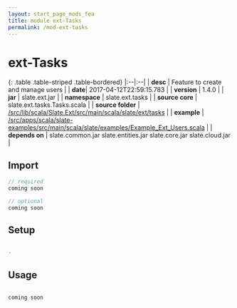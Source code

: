 ```yaml
---
layout: start_page_mods_fea
title: module ext-Tasks
permalink: /mod-ext-tasks
---
```


# ext-Tasks

{: .table .table-striped .table-bordered}
|:--|:--|
| **desc** | Feature to create and manage users | 
| **date**| 2017-04-12T22:59:15.783 |
| **version** | 1.4.0  |
| **jar** | slate.ext.jar  |
| **namespace** | slate.ext.tasks  |
| **source core** | slate.ext.tasks.Tasks.scala  |
| **source folder** | [/src/lib/scala/Slate.Ext/src/main/scala/slate/ext/tasks](https://github.com/code-helix/slatekit/tree/master/src/lib/scala/Slate.Ext/src/main/scala/slate/ext/tasks)  |
| **example** | [/src/apps/scala/slate-examples/src/main/scala/slate/examples/Example_Ext_Users.scala](https://github.com/code-helix/slatekit/tree/master/src/apps/scala/slate-examples/src/main/scala/slate/examples/Example_Ext_Users.scala) |
| **depends on** |  slate.common.jar slate.entities.jar slate.core.jar slate.cloud.jar  |

## Import
```scala 
// required 
coming soon

// optional 
coming soon

```

## Setup
```scala

-

```

## Usage
```scala

coming soon

```

